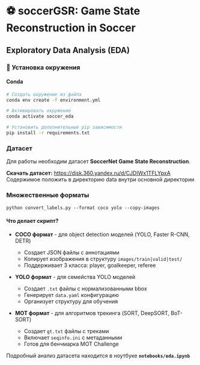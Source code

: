 # ⚽ soccerGSR: Game State Reconstruction in Soccer

## Exploratory Data Analysis (EDA)

### 🔧 Установка окружения

#### Conda 
```bash
# Создать окружение из файла
conda env create -f environment.yml

# Активировать окружение
conda activate soccer_eda

# Установить дополнительные pip зависимости
pip install -r requirements.txt
```

### Датасет

Для работы необходим датасет **SoccerNet Game State Reconstruction**.

**Скачать датасет:**
https://disk.360.yandex.ru/d/CJDIWx1TFLYpxA
Содержимое положить в директорию data внутри основной директории 

### Множественные форматы
```
python convert_labels.py --format coco yolo --copy-images
```

#### Что делает скрипт?

- **COCO формат** - для object detection моделей (YOLO, Faster R-CNN, DETR)
  - Создает JSON файлы с аннотациями
  - Копирует изображения в структуру `images/train|valid|test/`
  - Поддерживает 3 класса: player, goalkeeper, referee

- **YOLO формат** - для семейства YOLO моделей
  - Создает `.txt` файлы с нормализованными bbox
  - Генерирует `data.yaml` конфигурацию
  - Организует структуру для обучения

- **MOT формат** - для алгоритмов трекинга (SORT, DeepSORT, BoT-SORT)
  - Создает `gt.txt` файлы с треками
  - Включает `seqinfo.ini` с метаданными
  - Готов для бенчмарка MOT Challenge

Подробный анализ датасета находится в ноутбуке **`notebooks/eda.ipynb`**

